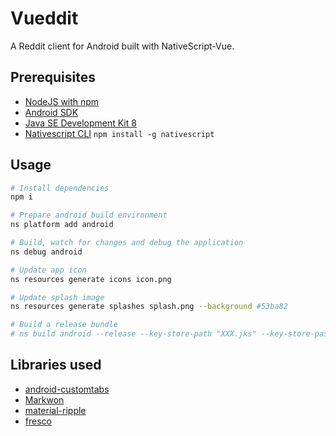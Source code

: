 # Vueddit

A Reddit client for Android built with NativeScript-Vue.

## Prerequisites

* [NodeJS with npm](https://nodejs.org/en/download/current/)
* [Android SDK](https://developer.android.com/studio)
* [Java SE Development Kit 8](https://www.oracle.com/java/technologies/javase/javase-jdk8-downloads.html)
* [Nativescript CLI](https://github.com/NativeScript/nativescript-cli) `npm install -g nativescript`

## Usage

``` bash
# Install dependencies
npm i

# Prepare android build environment
ns platform add android

# Build, watch for changes and debug the application
ns debug android

# Update app icon
ns resources generate icons icon.png

# Update splash image
ns resources generate splashes splash.png --background #53ba82

# Build a release bundle
# ns build android --release --key-store-path "XXX.jks" --key-store-password XXX --key-store-alias XXX --key-store-alias-password XXX --aab
```

## Libraries used

* [android-customtabs](https://github.com/saschpe/android-customtabs)
* [Markwon](https://github.com/noties/Markwon)
* [material-ripple](https://github.com/balysv/material-ripple)
* [fresco](https://github.com/facebook/fresco)
